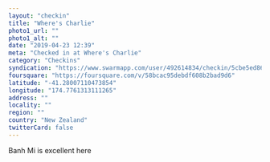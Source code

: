 ```yaml
---
layout: "checkin"
title: "Where's Charlie"
photo1_url: ""
photo1_alt: ""
date: "2019-04-23 12:39"
meta: "Checked in at Where's Charlie"
category: "Checkins"
syndication: "https://www.swarmapp.com/user/492614834/checkin/5cbe5ed86a5950002cf50319"
foursquare: "https://foursquare.com/v/58bcac95debdf608b2bad9d6"
latitude: "-41.28007110473854"
longitude: "174.7761313111265"
address: ""
locality: ""
region: ""
country: "New Zealand"
twitterCard: false
---
```

Banh Mi is excellent here
